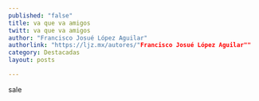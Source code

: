 ```yaml
---
published: "false"
title: va que va amigos
twitt: va que va amigos
author: "Francisco Josué López Aguilar"
authorlink: "https://ljz.mx/autores/"Francisco Josué López Aguilar""
category: Destacadas
layout: posts

---
```



sale

